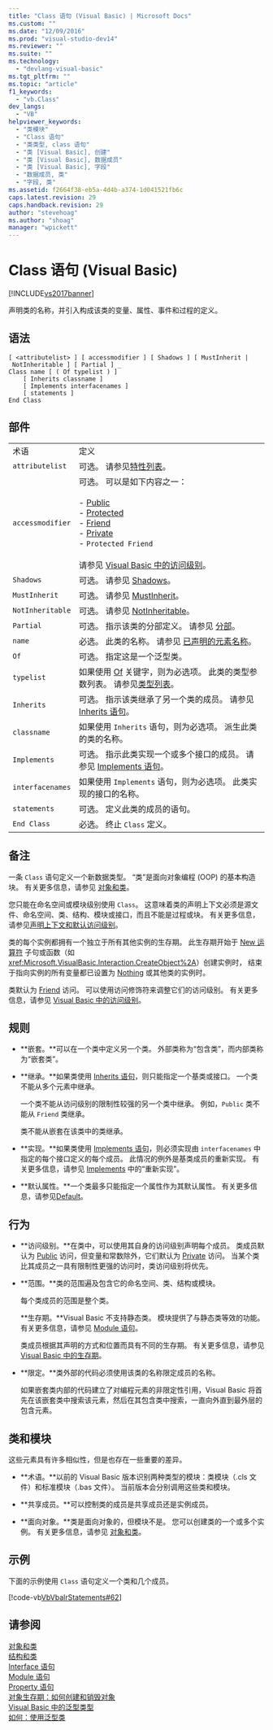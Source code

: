 ```yaml
---
title: "Class 语句 (Visual Basic) | Microsoft Docs"
ms.custom: ""
ms.date: "12/09/2016"
ms.prod: "visual-studio-dev14"
ms.reviewer: ""
ms.suite: ""
ms.technology: 
  - "devlang-visual-basic"
ms.tgt_pltfrm: ""
ms.topic: "article"
f1_keywords: 
  - "vb.Class"
dev_langs: 
  - "VB"
helpviewer_keywords: 
  - "类模块"
  - "Class 语句"
  - "类类型, class 语句"
  - "类 [Visual Basic], 创建"
  - "类 [Visual Basic], 数据成员"
  - "类 [Visual Basic], 字段"
  - "数据成员, 类"
  - "字段, 类"
ms.assetid: f2664f38-eb5a-4d4b-a374-1d041521fb6c
caps.latest.revision: 29
caps.handback.revision: 29
author: "stevehoag"
ms.author: "shoag"
manager: "wpickett"
---
```

# Class 语句 (Visual Basic)
[!INCLUDE[vs2017banner](../../../csharp/includes/vs2017banner.md)]

声明类的名称，并引入构成该类的变量、属性、事件和过程的定义。  
  
## 语法  
  
```  
[ <attributelist> ] [ accessmodifier ] [ Shadows ] [ MustInherit | NotInheritable ] [ Partial ] _  
Class name [ ( Of typelist ) ]  
    [ Inherits classname ]  
    [ Implements interfacenames ]  
    [ statements ]  
End Class  
```  
  
## 部件  
  
|||  
|-|-|  
|术语|定义|  
|`attributelist`|可选。  请参见[特性列表](../../../visual-basic/language-reference/statements/attribute-list.md)。|  
|`accessmodifier`|可选。  可以是如下内容之一：<br /><br /> -   [Public](../../../visual-basic/language-reference/modifiers/public.md)<br />-   [Protected](../../../visual-basic/language-reference/modifiers/protected.md)<br />-   [Friend](../../../visual-basic/language-reference/modifiers/friend.md)<br />-   [Private](../../../visual-basic/language-reference/modifiers/private.md)<br />-   `Protected Friend`<br /><br /> 请参见 [Visual Basic 中的访问级别](../../../visual-basic/programming-guide/language-features/declared-elements/access-levels.md)。|  
|`Shadows`|可选。  请参见 [Shadows](../../../visual-basic/language-reference/modifiers/shadows.md)。|  
|`MustInherit`|可选。  请参见 [MustInherit](../../../visual-basic/language-reference/modifiers/mustinherit.md)。|  
|`NotInheritable`|可选。  请参见 [NotInheritable](../../../visual-basic/language-reference/modifiers/notinheritable.md)。|  
|`Partial`|可选。  指示该类的分部定义。  请参见 [分部](../../../visual-basic/language-reference/modifiers/partial.md)。|  
|`name`|必选。  此类的名称。  请参见 [已声明的元素名称](../../../visual-basic/programming-guide/language-features/declared-elements/declared-element-names.md)。|  
|`Of`|可选。  指定这是一个泛型类。|  
|`typelist`|如果使用 [Of](../../../visual-basic/language-reference/statements/of-clause.md) 关键字，则为必选项。  此类的类型参数列表。  请参见[类型列表](../../../visual-basic/language-reference/statements/type-list.md)。|  
|`Inherits`|可选。  指示该类继承了另一个类的成员。  请参见 [Inherits 语句](../../../visual-basic/language-reference/statements/inherits-statement.md)。|  
|`classname`|如果使用 `Inherits` 语句，则为必选项。  派生此类的类的名称。|  
|`Implements`|可选。  指示此类实现一个或多个接口的成员。  请参见 [Implements 语句](../../../visual-basic/language-reference/statements/implements-statement.md)。|  
|`interfacenames`|如果使用 `Implements` 语句，则为必选项。  此类实现的接口的名称。|  
|`statements`|可选。  定义此类的成员的语句。|  
|`End Class`|必选。  终止 `Class` 定义。|  
  
## 备注  
 一条 `Class` 语句定义一个新数据类型。  “类”是面向对象编程 \(OOP\) 的基本构造块。  有关更多信息，请参见 [对象和类](../../../visual-basic/reference/command-line-compiler/index.md)。  
  
 您只能在命名空间或模块级别使用 `Class`。  这意味着类的声明上下文必须是源文件、命名空间、类、结构、模块或接口，而且不能是过程或块。  有关更多信息，请参见[声明上下文和默认访问级别](../../../visual-basic/language-reference/statements/declaration-contexts-and-default-access-levels.md)。  
  
 类的每个实例都拥有一个独立于所有其他实例的生存期。  此生存期开始于 [New 运算符](../../../visual-basic/language-reference/operators/new-operator.md) 子句或函数（如 <xref:Microsoft.VisualBasic.Interaction.CreateObject%2A>）创建实例时，  结束于指向实例的所有变量都已设置为 [Nothing](../../../visual-basic/language-reference/nothing.md) 或其他类的实例时。  
  
 类默认为 [Friend](../../../visual-basic/language-reference/modifiers/friend.md) 访问。  可以使用访问修饰符来调整它们的访问级别。  有关更多信息，请参见 [Visual Basic 中的访问级别](../../../visual-basic/programming-guide/language-features/declared-elements/access-levels.md)。  
  
## 规则  
  
-   **嵌套。**可以在一个类中定义另一个类。  外部类称为“包含类”，而内部类称为“嵌套类”。  
  
-   **继承。**如果类使用 [Inherits 语句](../../../visual-basic/language-reference/statements/inherits-statement.md)，则只能指定一个基类或接口。  一个类不能从多个元素中继承。  
  
     一个类不能从访问级别的限制性较强的另一个类中继承。  例如，`Public` 类不能从 `Friend` 类继承。  
  
     类不能从嵌套在该类中的类继承。  
  
-   **实现。**如果类使用 [Implements 语句](../../../visual-basic/language-reference/statements/implements-statement.md)，则必须实现由 `interfacenames` 中指定的每个接口定义的每个成员。  此情况的例外是基类成员的重新实现。  有关更多信息，请参见 [Implements](../../../visual-basic/language-reference/statements/implements-clause.md) 中的“重新实现”。  
  
-   **默认属性。**一个类最多只能指定一个属性作为其默认属性。  有关更多信息，请参见[Default](../../../visual-basic/language-reference/modifiers/default.md)。  
  
## 行为  
  
-   **访问级别。**在类中，可以使用其自身的访问级别声明每个成员。  类成员默认为 [Public](../../../visual-basic/language-reference/modifiers/public.md) 访问，但变量和常数除外，它们默认为 [Private](../../../visual-basic/language-reference/modifiers/private.md) 访问。  当某个类比其成员之一具有限制性更强的访问时，类访问级别将优先。  
  
-   **范围。**类的范围遍及包含它的命名空间、类、结构或模块。  
  
     每个类成员的范围是整个类。  
  
     **生存期。**Visual Basic 不支持静态类。  模块提供了与静态类等效的功能。  有关更多信息，请参见 [Module 语句](../../../visual-basic/language-reference/statements/module-statement.md)。  
  
     类成员根据其声明的方式和位置而具有不同的生存期。  有关更多信息，请参见 [Visual Basic 中的生存期](../../../visual-basic/programming-guide/language-features/declared-elements/lifetime.md)。  
  
-   **限定。**类外部的代码必须使用该类的名称限定成员的名称。  
  
     如果嵌套类内部的代码建立了对编程元素的非限定性引用，Visual Basic 将首先在该嵌套类中搜索该元素，然后在其包含类中搜索，一直向外直到最外层的包含元素。  
  
## 类和模块  
 这些元素具有许多相似性，但是也存在一些重要的差异。  
  
-   **术语。**以前的 Visual Basic 版本识别两种类型的模块：类模块（.cls 文件）和标准模块（.bas 文件）。  当前版本会分别调用这些类和模块。  
  
-   **共享成员。**可以控制类的成员是共享成员还是实例成员。  
  
-   **面向对象。**类是面向对象的，但模块不是。  您可以创建类的一个或多个实例。  有关更多信息，请参见 [对象和类](../../../visual-basic/reference/command-line-compiler/index.md)。  
  
## 示例  
 下面的示例使用 `Class` 语句定义一个类和几个成员。  
  
 [!code-vb[VbVbalrStatements#62](../../../visual-basic/language-reference/error-messages/codesnippet/VisualBasic/class-statement_1.vb)]  
  
## 请参阅  
 [对象和类](../../../visual-basic/reference/command-line-compiler/index.md)   
 [结构和类](../../../visual-basic/programming-guide/language-features/data-types/structures-and-classes.md)   
 [Interface 语句](../../../visual-basic/language-reference/statements/interface-statement.md)   
 [Module 语句](../../../visual-basic/language-reference/statements/module-statement.md)   
 [Property 语句](../../../visual-basic/language-reference/statements/property-statement.md)   
 [对象生存期：如何创建和销毁对象](../../../visual-basic/programming-guide/language-features/objects-and-classes/object-lifetime-how-objects-are-created-and-destroyed.md)   
 [Visual Basic 中的泛型类型](../../../visual-basic/programming-guide/language-features/data-types/generic-types.md)   
 [如何：使用泛型类](../../../visual-basic/programming-guide/language-features/data-types/how-to-use-a-generic-class.md)